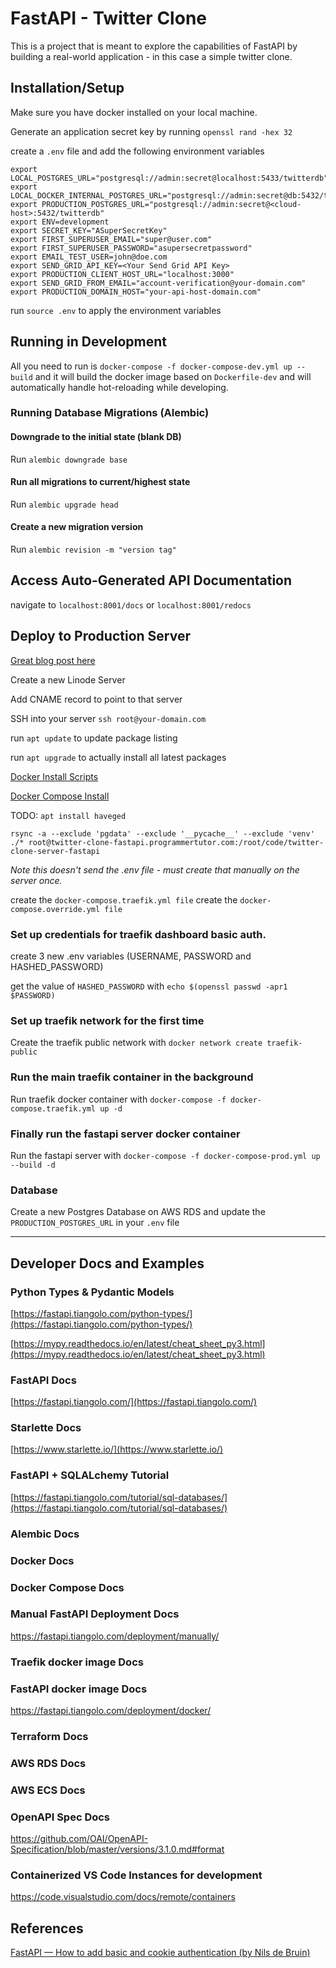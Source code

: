 # FastAPI - Twitter Clone

This is a project that is meant to explore the capabilities of FastAPI by building a real-world application - in this case a simple twitter clone.

[]()

## Installation/Setup

Make sure you have docker installed on your local machine.

Generate an application secret key by running `openssl rand -hex 32`

create a `.env` file and add the following environment variables

```
export LOCAL_POSTGRES_URL="postgresql://admin:secret@localhost:5433/twitterdb"
export LOCAL_DOCKER_INTERNAL_POSTGRES_URL="postgresql://admin:secret@db:5432/twitterdb"
export PRODUCTION_POSTGRES_URL="postgresql://admin:secret@<cloud-host>:5432/twitterdb"
export ENV=development
export SECRET_KEY="ASuperSecretKey"
export FIRST_SUPERUSER_EMAIL="super@user.com"
export FIRST_SUPERUSER_PASSWORD="asupersecretpassword"
export EMAIL_TEST_USER=john@doe.com
export SEND_GRID_API_KEY=<Your Send Grid API Key>
export PRODUCTION_CLIENT_HOST_URL="localhost:3000"
export SEND_GRID_FROM_EMAIL="account-verification@your-domain.com"
export PRODUCTION_DOMAIN_HOST="your-api-host-domain.com"
```

run `source .env` to apply the environment variables

## Running in Development

All you need to run is `docker-compose -f docker-compose-dev.yml up --build` and it will build the docker image based on `Dockerfile-dev` and will automatically handle hot-reloading while developing.

### Running Database Migrations (Alembic)

#### Downgrade to the initial state (blank DB)

Run `alembic downgrade base`

#### Run all migrations to current/highest state

Run `alembic upgrade head`

#### Create a new migration version

Run `alembic revision -m "version tag"`

## Access Auto-Generated API Documentation

navigate to `localhost:8001/docs` or `localhost:8001/redocs`

## Deploy to Production Server

[Great blog post here](https://dev.to/tiangolo/deploying-fastapi-and-other-apps-with-https-powered-by-traefik-5dik)

Create a new Linode Server

Add CNAME record to point to that server

SSH into your server `ssh root@your-domain.com`

run `apt update` to update package listing

run `apt upgrade` to actually install all latest packages

[Docker Install Scripts](https://docs.docker.com/engine/install/ubuntu/#install-using-the-convenience-script)

[Docker Compose Install](https://docs.docker.com/compose/install/)

TODO: `apt install haveged`

`rsync -a --exclude 'pgdata' --exclude '__pycache__' --exclude 'venv' ./* root@twitter-clone-fastapi.programmertutor.com:/root/code/twitter-clone-server-fastapi`

_Note this doesn't send the .env file - must create that manually on the server once._

create the `docker-compose.traefik.yml file`
create the `docker-compose.override.yml file`

### Set up credentials for traefik dashboard basic auth.

create 3 new .env variables (USERNAME, PASSWORD and HASHED_PASSWORD)

get the value of `HASHED_PASSWORD` with `echo $(openssl passwd -apr1 $PASSWORD)`

### Set up traefik network for the first time

Create the traefik public network with `docker network create traefik-public`

### Run the main traefik container in the background

Run traefik docker container with `docker-compose -f docker-compose.traefik.yml up -d`

### Finally run the fastapi server docker container

Run the fastapi server with `docker-compose -f docker-compose-prod.yml up --build -d`

### Database

Create a new Postgres Database on AWS RDS and update the `PRODUCTION_POSTGRES_URL` in your `.env` file

---

## Developer Docs and Examples

### Python Types & Pydantic Models

[https://fastapi.tiangolo.com/python-types/](https://fastapi.tiangolo.com/python-types/)

[https://mypy.readthedocs.io/en/latest/cheat_sheet_py3.html](https://mypy.readthedocs.io/en/latest/cheat_sheet_py3.html)

### FastAPI Docs

[https://fastapi.tiangolo.com/](https://fastapi.tiangolo.com/)

### Starlette Docs

[https://www.starlette.io/](https://www.starlette.io/)

### FastAPI + SQLALchemy Tutorial

[https://fastapi.tiangolo.com/tutorial/sql-databases/](https://fastapi.tiangolo.com/tutorial/sql-databases/)

### Alembic Docs

### Docker Docs

### Docker Compose Docs

### Manual FastAPI Deployment Docs

https://fastapi.tiangolo.com/deployment/manually/

### Traefik docker image Docs

### FastAPI docker image Docs

https://fastapi.tiangolo.com/deployment/docker/

### Terraform Docs

### AWS RDS Docs

### AWS ECS Docs

### OpenAPI Spec Docs

https://github.com/OAI/OpenAPI-Specification/blob/master/versions/3.1.0.md#format

### Containerized VS Code Instances for development

https://code.visualstudio.com/docs/remote/containers

## References

[FastAPI — How to add basic and cookie authentication (by Nils de Bruin)](https://medium.com/data-rebels/fastapi-how-to-add-basic-and-cookie-authentication-a45c85ef47d3)
